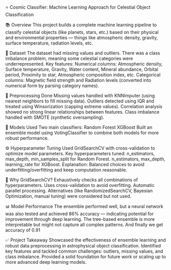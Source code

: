 ⭐ Cosmic Classifier: Machine Learning Approach for Celestial Object Classification

📚 Overview
This project builds a complete machine learning pipeline to classify celestial objects (like planets, stars, etc.) based on their physical and environmental properties — things like atmospheric density, gravity, surface temperature, radiation levels, etc.

📁 Dataset
The dataset had missing values and outliers.
There was a class imbalance problem, meaning some celestial categories were underrepresented.
Key features:
Numerical columns: Atmospheric density, Surface temperature, Gravity, Water content, Mineral abundance, Orbital period, Proximity to star, Atmospheric composition index, etc.
Categorical columns: Magnetic field strength and Radiation levels (converted into numerical form by parsing category names).

🔎 Preprocessing Done
Missing values handled with KNNImputer (using nearest neighbors to fill missing data).
Outliers detected using IQR and treated using Winsorization (capping extreme values).
Correlation analysis showed no strong linear relationships between features.
Class imbalance handled with SMOTE (synthetic oversampling).

🤖 Models Used
Two main classifiers:
Random Forest
XGBoost
Built an ensemble model using VotingClassifier to combine both models for more robust performance.

⚙️ Hyperparameter Tuning
Used GridSearchCV with cross-validation to optimize model parameters.
Key hyperparameters tuned:
n_estimators, max_depth, min_samples_split for Random Forest.
n_estimators, max_depth, learning_rate for XGBoost.
Explanation: Balanced choices to avoid underfitting/overfitting and keep computation reasonable.

🧩 Why GridSearchCV?
Exhaustively checks all combinations of hyperparameters.
Uses cross-validation to avoid overfitting.
Automatic parallel processing.
Alternatives (like RandomizedSearchCV, Bayesian Optimization, manual tuning) were considered but not used.

📊 Model Performance
The ensemble performed well, but a neural network was also tested and achieved 86% accuracy — indicating potential for improvement through deep learning.
The tree-based ensemble is more interpretable but might not capture all complex patterns.
And finally we get accuracy of 0.91

✅ Project Takeaway
Showcased the effectiveness of ensemble learning and robust data preprocessing in astrophysical object classification.
Identified key features and tackled common challenges: outliers, missing values, and class imbalance.
Provided a solid foundation for future work or scaling up to more advanced deep learning models.


